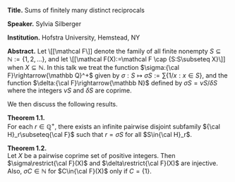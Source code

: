 **Title.** Sums of finitely many distinct reciprocals

**Speaker.** Sylvia Silberger

**Institution.** Hofstra University, Hemstead, NY

**Abstract.** Let \\[[\mathcal F\\]] denote the family of all finite nonempty $S\subseteq{\mathbb N}:=\{1,2,\ldots\}$, and let \\[[\mathcal F(X):=\mathcal F \cap \{S:S\subseteq X\}\\]] when $X\subseteq{\mathbb N}$. 
In this talk we treat the function $\sigma:{\cal F}\rightarrow{\mathbb Q}^+$ given by $\sigma:S\mapsto\sigma S :=\sum\{1/x:x\in S\}$, and the function $\delta:{\cal F}\rightarrow{\mathbb N}$ 
defined by $\sigma S = \nu S/\delta S$ where the integers $\nu S$ and $\delta S$ are coprime. 

We then discuss the following results.

**Theorem 1.1.**   
For each $r\in{\mathbb Q}^+$, there exists an infinite pairwise disjoint subfamily ${\cal H}_r\subseteq{\cal F}$ such that $r=\sigma S$ for all $S\in{\cal H}_r$. 

**Theorem 1.2.**  
Let $X$ be a pairwise coprime set of positive integers. Then $\sigma\restrict{\cal F}(X)$ and $\delta\restrict{\cal F}(X)$ are injective. Also, $\sigma C\in{\mathbb N}$ for 
$C\in{\cal F}(X)$ only if $C=\{1\}$.
